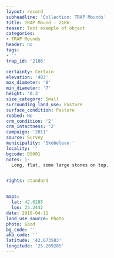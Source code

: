 ```yaml
---
layout: record
subheadline: 'Collection: TRAP Mounds'
title: TRAP Mound - 2186
teaser: Test example of object
categories:
- TRAP Mounds
header: no
tags:
- ''
trap_id: '2186'

certainty: Certain
elevation: '483'
max_diameter: '8'
min_diameter: '7'
height: '0.3'
size_category: Small
surrounding_land_use: Pasture
surface_condition: Pasture
robbed: No
crm_condition: '2'
crm_intactness: '2'
campaign: '2011'
source: Survey
municipality: 'Skobelevo '
locality: ''
bgcode: DS001
notes: |-
  Long, flat, some large stones on top.


rights: standard


maps:
  lat: 42.6285
  lon: 25.2442
date: 2018-04-11
land_use_source: Photo
photo: Good
bg_code: ''
akb_code: ''
latitude: '42.673583'
longitude: '25.209285'
---
```

